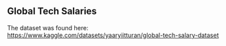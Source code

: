## Global Tech Salaries

The dataset was found here: https://www.kaggle.com/datasets/yaaryiitturan/global-tech-salary-dataset
